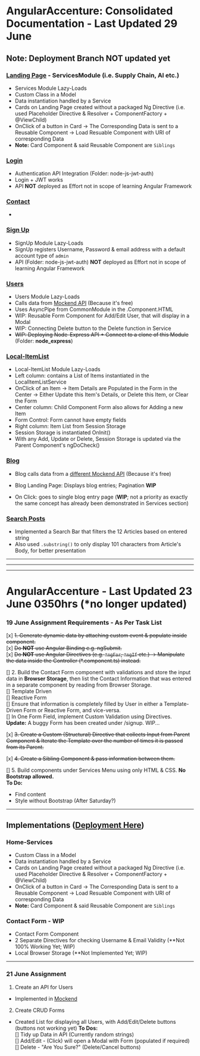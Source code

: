 # AngularAccenture: Consolidated Documentation - Last Updated 29 June

## Note: Deployment Branch **NOT** updated yet

### [Landing Page](https://margohpolo.github.io/angularProject/) - ServicesModule (i.e. Supply Chain, AI etc.)

- Services Module Lazy-Loads
- Custom Class in a Model
- Data instantiation handled by a Service
- Cards on Landing Page created without a packaged Ng Directive (i.e. used Placeholder Directive & Resolver + ComponentFactory + @ViewChild)
- OnClick of a button in Card -> The Corresponding Data is sent to a Reusable Component -> Load Resuable Component with URI of corresponding Data
- **Note:** Card Component & said Reusable Component are `Siblings`

### [Login](https://margohpolo.github.io/angularProject/login)

- Authentication API Integration (Folder: node-js-jwt-auth)
- Login + JWT works
- API **NOT** deployed as Effort not in scope of learning Angular Framework

### [Contact](https://margohpolo.github.io/angularProject/contact)

-

### [Sign Up](https://margohpolo.github.io/angularProject/signup)

- SignUp Module Lazy-Loads
- SignUp registers Username, Password & email address with a default account type of `admin`
- API (Folder: node-js-jwt-auth) **NOT** deployed as Effort not in scope of learning Angular Framework

### [Users](https://margohpolo.github.io/angularProject/users)

- Users Module Lazy-Loads
- Calls data from [Mockend API](https://github.com/margohpolo/angularProjectAPI/blob/main/README.md) (Because it's free)
- Uses AsyncPipe from CommonModule in the .Component.HTML
- WIP: Reusable Form Component for Add/Edit User, that will display in a Modal
- WIP: Connecting Delete button to the Delete function in Service
- ~~WIP: Deploying Node-Express API + Connect to a clone of this Module~~ (Folder: **node_express**)

### [Local-ItemList](https://margohpolo.github.io/angularProject/local-itemlist)

- Local-ItemList Module Lazy-Loads
- Left column: contains a List of Items instantiated in the LocalItemListService
- OnClick of an Item -> Item Details are Populated in the Form in the Center -> Either Update this Item's Details, or Delete this Item, or Clear the Form
- Center column: Child Component Form also allows for Adding a new Item
- Form Control: Form cannot have empty fields
- Right column: Item List from Session Storage
- Session Storage is instantiated OnInit()
- With any Add, Update or Delete, Session Storage is updated via the Parent Component's ngDoCheck()

### [Blog](https://margohpolo.github.io/angularProject/blog)

- Blog calls data from a [different Mockend API](https://github.com/margohpolo/angularProjectBlogAPI/blob/main/README.md) (Because it's free)

- Blog Landing Page: Displays blog entries; Pagination **WIP**

- On Click: goes to single blog entry page (**WIP**; not a priority as exactly the same concept has already been demonstrated in Services section)

### [Search Posts](https://margohpolo.github.io/angularProject/search-posts)

- Implemented a Search Bar that filters the 12 Articles based on entered string
- Also used `.substring()` to only display 101 characters from Article's Body, for better presentation

---

---

---

# AngularAccenture - Last Updated 23 June 0350hrs (\*no longer updated)

### 19 June Assignment Requirements - As Per Task List

[x] ~~1. Generate dynamic data by attaching custom event & populate inside component.~~  
[x] ~~Do **NOT** use Angular Binding e.g. ngSubmit.~~  
[x] ~~Do **NOT** use Angular Directives (e.g. `*ngFor`, `*ngIf` etc.) -> Manipulate the data inside the Controller (\*.component.ts) instead.~~

[] 2. Build the Contact Form component with validations and store the input data in **Browser Storage**, then list the Contact Information that was entered in a separate component by reading from Browser Storage.  
[] Template Driven  
[] Reactive Form  
[] Ensure that information is completely filled by User in either a Template-Driven Form or Reactive Form, and vice-versa.  
[] In One Form Field, implement Custom Validation using Directives.  
**Update:** A buggy Form has been created under /signup. WIP...

[x] ~~3. Create a Custom (Structural) Directive that collects Input from Parent Component & Iterate the Template over the number of times it is passed from its Parent.~~

[x] ~~4. Create a Sibling Component & pass information between them.~~

[] 5. Build components under Services Menu using only HTML & CSS. **No Bootstrap allowed.**  
**To Do:**

- Find content
- Style without Bootstrap (After Saturday?)

---

## Implementations ([Deployment Here](https://margohpolo.github.io/angularProject/))

### Home-Services

- Custom Class in a Model
- Data instantiation handled by a Service
- Cards on Landing Page created without a packaged Ng Directive (i.e. used Placeholder Directive & Resolver + ComponentFactory + @ViewChild)
- OnClick of a button in Card -> The Corresponding Data is sent to a Reusable Component -> Load Resuable Component with URI of corresponding Data
- **Note:** Card Component & said Reusable Component are `Siblings`

### Contact Form - **WIP**

- Contact Form Component
- 2 Separate Directives for checking Username & Email Validity (\*\*Not 100% Working Yet; WIP)
- Local Browser Storage (\*\*Not Implemented Yet; WIP)

---

### 21 June Assignment

1. Create an API for Users

- Implemented in [Mockend](https://mockend.com/margohpolo/angularProjectAPI/users)

2. Create CRUD Forms

- Created List for displaying all Users, with Add/Edit/Delete buttons (buttons not working yet)
  **To Dos:**  
  [] Tidy up Data in API (Currently random strings)  
   [] Add/Edit - (Click) will open a Modal with Form (populated if required)  
   [] Delete - "Are You Sure?" (Delete/Cancel buttons)
